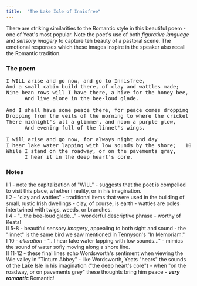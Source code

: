 ```yaml
---
title:  "The Lake Isle of Innisfree"
---
```

There are striking similarities to the Romantic style in this beautiful poem - one of Yeat's most popular. Note the poet's use of both *figurative language* and *sensory imagery* to capture teh beauty of a pastoral scene. The emotional responses which these images inspire in the speaker also recall the Romantic tradition.  

### The poem
<pre>
I WILL arise and go now, and go to Innisfree,	 
And a small cabin build there, of clay and wattles made;	 
Nine bean rows will I have there, a hive for the honey bee,	 
      And live alone in the bee-loud glade.	 
  
And I shall have some peace there, for peace comes dropping slow,	         5
Dropping from the veils of the morning to where the cricket sings;	 
There midnight's all a glimmer, and noon a purple glow,	 
      And evening full of the linnet's wings.	 
  
I will arise and go now, for always night and day	 
I hear lake water lapping with low sounds by the shore;	  10
While I stand on the roadway, or on the pavements gray,	 
      I hear it in the deep heart's core.
</pre>

### Notes
I 1 - note the capitalization of "WILL" - suggests that the poet is compelled to visit this place, whether i reality, or in his imagination.  
I 2 - "clay and wattles" - traditional items that were used in the building of small, rustic Irish dwellings - clay, of course, is earth - wattles are poles intertwined with twigs, weeds, or branches.  
I 4 - "...the bee-loud glade..." - wonderful descriptive phrase - worthy of Keats!  
II 5-8 - beautiful sensory *imagery*, appealing to both sight and sound - the "linnet" is the same bird we saw mentioned in Tennyson's "In Memoriam."  
I 10 - *alleration* - "...I hear **l**ake water **l**apping with **l**ow sounds..." - mimics the sound of water sofly moving along a shore line.  
II 11-12 - these final lines echo Wordsworth's sentiment when viewing the Wie valley in "Tinturn Abbey" - like Wordsworth, Yeats "hears" the sounds of the Lake Isle in his imagination ("the deep heart's core") - when "on the roadway, or on pavements grey" these thoughts bring him peace - ***very romantic*** Romantic!